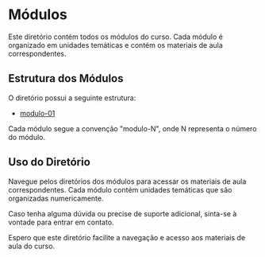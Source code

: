 # Módulos

Este diretório contém todos os módulos do curso. Cada módulo é organizado em unidades temáticas e contém os materiais de aula correspondentes.

## Estrutura dos Módulos

O diretório possui a seguinte estrutura:

- [modulo-01](./modulo-01)

Cada módulo segue a convenção "modulo-N", onde N representa o número do módulo.

## Uso do Diretório

Navegue pelos diretórios dos módulos para acessar os materiais de aula correspondentes. Cada módulo contém unidades temáticas que são organizadas numericamente.

Caso tenha alguma dúvida ou precise de suporte adicional, sinta-se à vontade para entrar em contato.

Espero que este diretório facilite a navegação e acesso aos materiais de aula do curso.

